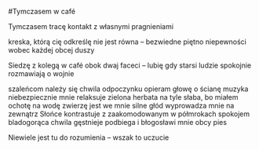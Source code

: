 #Tymczasem w café


Tymczasem
tracę kontakt z własnymi pragnieniami

kreska, którą cię odkreślę
nie jest równa
– bezwiedne piętno niepewności wobec każdej obcej duszy

Siedzę z kolegą w café
obok dwaj faceci
– lubię gdy starsi ludzie spokojnie rozmawiają o wojnie

szaleńcom należy się chwila odpoczynku
opieram głowę o ścianę
muzyka niebezpiecznie mnie relaksuje
zielona herbata na tyle słaba, bo miałem ochotę na wodę
zwierzę jest we mnie silne
głód wyprowadza mnie na zewnątrz
Słońce kontrastuje z zaakomodowanym w półmrokach spokojem
bladogorąca chwila gęstnieje
podbiega i
błogosławi mnie obcy pies

Niewiele jest tu do rozumienia
– wszak to uczucie
